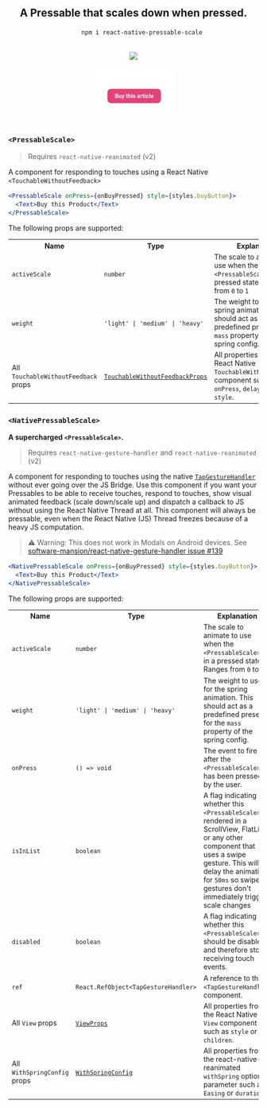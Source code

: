 
<div align="center">
  <h2 align="center">A Pressable that scales down when pressed.</h2>
  <pre align="center">
    <code>npm i react-native-pressable-scale</code>
  </pre>
  <a align="center" href="https://npmjs.org/react-native-pressable-scale"><img align="center" src="https://img.shields.io/npm/v/react-native-pressable-scale?color=%237f78d2"></a>
  <br />
  <br />

  <img src="img/scale.gif" width="35%">
  <br />
</div>


### `<PressableScale>`

> Requires `react-native-reanimated` (v2)

A component for responding to touches using a React Native `<TouchableWithoutFeedback>`

```jsx
<PressableScale onPress={onBuyPressed} style={styles.buyButton}>
  <Text>Buy this Product</Text>
</PressableScale>
```

The following props are supported:

<table>
  <tr>
    <th>Name</th>
    <th>Type</th>
    <th>Explanation</th>
    <th>Required</th>
    <th>Default Value</th>
  </td>
  <tr>
    <td><code>activeScale</code></td>
    <td><code>number</code></td>
    <td>The scale to animate to use when the <code>&lt;PressableScale&gt;</code> is in a pressed state. Ranges from <code>0</code> to <code>1</code></td>
    <td>❌</td>
    <td><code>0.95</code></td>
  </tr>
  <tr>
    <td><code>weight</code></td>
    <td><code>'light' | 'medium' | 'heavy'</code></td>
    <td>The weight to use for the spring animation. This should act as a predefined preset for the <code>mass</code> property of the spring config.</td>
    <td>❌</td>
    <td><code>'heavy'</code></td>
  </tr>
  <tr>
    <td>All <code>TouchableWithoutFeedback</code> props</td>
    <td><a href="https://reactnative.dev/docs/touchablewithoutfeedback"><code>TouchableWithoutFeedbackProps</code></a></td>
    <td>All properties from the React Native <code>TouchableWithoutFeedback</code> component such as <code>onPress</code>, <code>delayPressIn</code> or <code>style</code>.
    <td>❌</td>
    <td><code>{ delayPressIn: 0 }</code></td>
  </tr>
</table>


### `<NativePressableScale>`

**A supercharged `<PressableScale>`.**

> Requires `react-native-gesture-handler` and `react-native-reanimated` (v2)

A component for responding to touches using the native [`TapGestureHandler`](https://docs.swmansion.com/react-native-gesture-handler/docs/handler-tap/) without ever going over the JS Bridge. Use this component if you want your Pressables to be able to receive touches, respond to touches, show visual animated feedback (scale down/scale up) and dispatch a callback to JS without using the React Native Thread at all. This component will always be pressable, even when the React Native (JS) Thread freezes because of a heavy JS computation.

> ⚠️ Warning: This does not work in Modals on Android devices. See [software-mansion/react-native-gesture-handler issue #139](https://github.com/software-mansion/react-native-gesture-handler/issues/139)

```jsx
<NativePressableScale onPress={onBuyPressed} style={styles.buyButton}>
  <Text>Buy this Product</Text>
</NativePressableScale>
```

The following props are supported:

<table>
  <tr>
    <th>Name</th>
    <th>Type</th>
    <th>Explanation</th>
    <th>Required</th>
    <th>Default Value</th>
  </td>
  <tr>
    <td><code>activeScale</code></td>
    <td><code>number</code></td>
    <td>The scale to animate to use when the <code>&lt;PressableScale&gt;</code> is in a pressed state. Ranges from <code>0</code> to <code>1</code></td>
    <td>❌</td>
    <td><code>0.95</code></td>
  </tr>
  <tr>
    <td><code>weight</code></td>
    <td><code>'light' | 'medium' | 'heavy'</code></td>
    <td>The weight to use for the spring animation. This should act as a predefined preset for the <code>mass</code> property of the spring config.</td>
    <td>❌</td>
    <td><code>'heavy'</code></td>
  </tr>
  <tr>
    <td><code>onPress</code></td>
    <td><code>() => void</code></td>
    <td>The event to fire after the <code>&lt;PressableScale&gt;</code> has been pressed by the user.</td>
    <td>✅</td>
    <td><code>undefined</code></td>
  </tr>
  <tr>
    <td><code>isInList</code></td>
    <td><code>boolean</code></td>
    <td>A flag indicating whether this <code>&lt;PressableScale&gt;</code> is rendered in a ScrollView, FlatList or any other component that uses a swipe gesture. This will delay the animation for <code>50ms</code> so swipe gestures don't immediately trigger scale changes</td>
    <td>❌</td>
    <td><code>false</code></td>
  </tr>
  <tr>
    <td><code>disabled</code></td>
    <td><code>boolean</code></td>
    <td>A flag indicating whether this <code>&lt;PressableScale&gt;</code> should be disabled and therefore stop receiving touch events.</td>
    <td>❌</td>
    <td><code>false</code></td>
  </tr>
  <tr>
    <td><code>ref</code></td>
    <td><code>React.RefObject&lt;TapGestureHandler&gt;</code></td>
    <td>A reference to the <code>&lt;TapGestureHandler&gt;</code> component.</td>
    <td>❌</td>
    <td><code>false</code></td>
  </tr>
  <tr>
    <td>All <code>View</code> props</td>
    <td><a href="https://reactnative.dev/docs/view"><code>ViewProps</code></a></td>
    <td>All properties from the React Native <code>View</code> component such as <code>style</code> or <code>children</code>.
    <td>❌</td>
    <td><code>{}</code></td>
  </tr>
  <tr>
    <td>All <code>WithSpringConfig</code> props</td>
    <td><a href="https://docs.swmansion.com/react-native-reanimated/docs/next/api/withSpring#options-object"><code>WithSpringConfig</code></a></td>
    <td>All properties from the react-native-reanimated <code>withSpring</code> options parameter such as <code>Easing</code> or <code>duration</code>.
    <td>❌</td>
    <td><code>{ duration: 50, easing: Easing.linear }</code></td>
  </tr>
</table>
